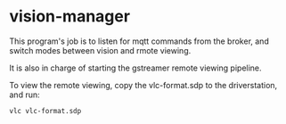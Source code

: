 # vision-manager

This program's job is to listen for mqtt commands from the broker, and switch modes between vision and rmote viewing.

It is also in charge of starting the gstreamer remote viewing pipeline.

To view the remote viewing, copy the vlc-format.sdp to the driverstation, and run:

```
vlc vlc-format.sdp
```
